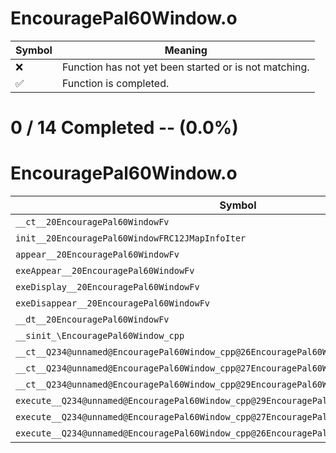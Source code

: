 # EncouragePal60Window.o
| Symbol | Meaning 
| ------------- | ------------- 
| :x: | Function has not yet been started or is not matching. 
| :white_check_mark: | Function is completed. 


# 0 / 14 Completed -- (0.0%)
# EncouragePal60Window.o
| Symbol | Decompiled? |
| ------------- | ------------- |
| `__ct__20EncouragePal60WindowFv` | :x: |
| `init__20EncouragePal60WindowFRC12JMapInfoIter` | :x: |
| `appear__20EncouragePal60WindowFv` | :x: |
| `exeAppear__20EncouragePal60WindowFv` | :x: |
| `exeDisplay__20EncouragePal60WindowFv` | :x: |
| `exeDisappear__20EncouragePal60WindowFv` | :x: |
| `__dt__20EncouragePal60WindowFv` | :x: |
| `__sinit_\EncouragePal60Window_cpp` | :x: |
| `__ct__Q234@unnamed@EncouragePal60Window_cpp@26EncouragePal60WindowAppearFv` | :x: |
| `__ct__Q234@unnamed@EncouragePal60Window_cpp@27EncouragePal60WindowDisplayFv` | :x: |
| `__ct__Q234@unnamed@EncouragePal60Window_cpp@29EncouragePal60WindowDisappearFv` | :x: |
| `execute__Q234@unnamed@EncouragePal60Window_cpp@29EncouragePal60WindowDisappearCFP5Spine` | :x: |
| `execute__Q234@unnamed@EncouragePal60Window_cpp@27EncouragePal60WindowDisplayCFP5Spine` | :x: |
| `execute__Q234@unnamed@EncouragePal60Window_cpp@26EncouragePal60WindowAppearCFP5Spine` | :x: |
